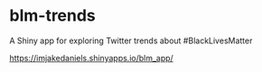 # blm-trends
A Shiny app for exploring Twitter trends about #BlackLivesMatter

https://imjakedaniels.shinyapps.io/blm_app/
